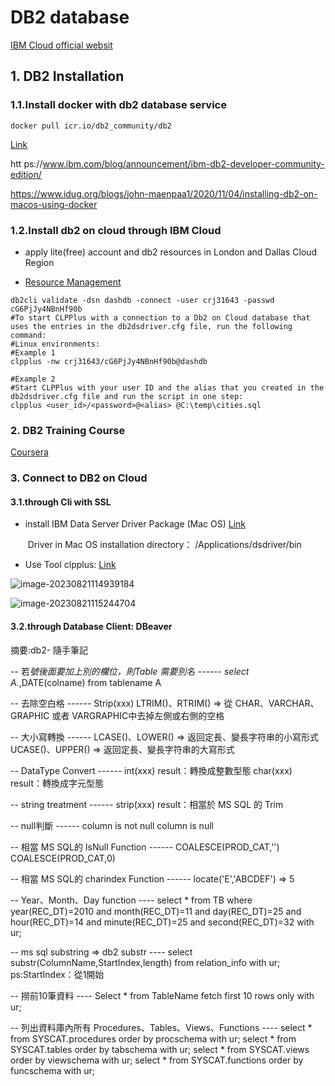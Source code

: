 # DB2 database

[IBM Cloud official websit](https://cloud.ibm.com/services/dashdb-for-transactions/crn%3Av1%3Abluemix%3Apublic%3Adashdb-for-transactions%3Aeu-gb%3Aa%2Ff03932b06dc1452896fa172443469bfa%3A44059dca-6de2-4039-8097-c7a1a420cf51%3A%3A?paneId=manage)



## 1. DB2 Installation 

### 1.1.Install docker with db2 database service

```shell
docker pull icr.io/db2_community/db2
```

[Link ](https://www.ibm.com/docs/en/db2/11.5?topic=system-macos)

htt ps://www.ibm.com/blog/announcement/ibm-db2-developer-community-edition/

https://www.idug.org/blogs/john-maenpaa1/2020/11/04/installing-db2-on-macos-using-docker

### 1.2.Install db2 on cloud through IBM Cloud

* apply lite(free) account and db2 resources in London and Dallas Cloud Region 

* [Resource Management](https://bs2ipcul0apon0jufi80lite.db2.cloud.ibm.com/crn%3Av1%3Abluemix%3Apublic%3Adashdb-for-transactions%3Aeu-gb%3Aa%2Ff03932b06dc1452896fa172443469bfa%3A44059dca-6de2-4039-8097-c7a1a420cf51%3A%3A/console/index.html#connection/overview)

```shell
db2cli validate -dsn dashdb -connect -user crj31643 -passwd cG6PjJy4NBnHf90b
#To start CLPPlus with a connection to a Db2 on Cloud database that uses the entries in the db2dsdriver.cfg file, run the following command:
#Linux environments:
#Example 1
clpplus -nw crj31643/cG6PjJy4NBnHf90b@dashdb

#Example 2
#Start CLPPlus with your user ID and the alias that you created in the db2dsdriver.cfg file and run the script in one step:
clpplus <user_id>/<password>@<alias> @C:\temp\cities.sql
```



### 2. DB2 Training Course 

[Coursera](https://www.coursera.org/learn/introduction-to-relational-databases/lecture/fLjW2/db2)

### 3. Connect to DB2 on Cloud 

####  3.1.through Cli with SSL

* install IBM Data Server Driver Package (Mac OS) [Link](https://epwt-www.mybluemix.net/software/support/trial/cst/programwebsite.wss?siteId=853&h=null&tabId=)

  ​	Driver in Mac OS installation directory： /Applications/dsdriver/bin

* Use Tool clpplus: [Link](https://cloud.ibm.com/docs/Db2onCloud?topic=Db2onCloud-connect_ibm#clpplus ) 

![image-20230821114939184](https://p.ipic.vip/vkvtr2.png)

![image-20230821115244704](https://p.ipic.vip/pwjplx.png)



####  3.2.through Database Client: DBeaver









摘要:db2- 隨手筆記

-- 若*號後面要加上別的欄位，則Table 需要別名 ------
select A.*,DATE(colname) from tablename A



-- 去除空白格 ------
Strip(xxx)
LTRIM()、RTRIM() => 從 CHAR、VARCHAR、GRAPHIC 或者 VARGRAPHIC中去掉左側或右側的空格


-- 大小寫轉換 ------
LCASE()、LOWER() => 返回定長、變長字符串的小寫形式
UCASE()、UPPER() => 返回定長、變長字符串的大寫形式


-- DataType Convert ------
int(xxx) result：轉換成整數型態
char(xxx) result：轉換成字元型態


-- string treatment ------
strip(xxx) result：相當於 MS SQL 的 Trim


-- null判斷 ------
column is not null
column is null


-- 相當 MS SQL的 IsNull Function ------
COALESCE(PROD_CAT,'')
COALESCE(PROD_CAT,0)


-- 相當 MS SQL的 charindex Function ------
locate('E','ABCDEF') => 5


-- Year、Month、Day function ----
select * from TB where year(REC_DT)=2010 and month(REC_DT)=11 and day(REC_DT)=25 and hour(REC_DT)=14 and minute(REC_DT)=25 and second(REC_DT)=32 with ur;


-- ms sql substring => db2 substr ----
select substr(ColumnName,StartIndex,length) from relation_info with ur;
ps:StartIndex：從1開始


-- 撈前10筆資料 ----
Select * from TableName fetch first 10 rows only with ur;


-- 列出資料庫內所有 Procedures、Tables、Views、Functions ----
select * from SYSCAT.procedures order by procschema with ur;
select * from SYSCAT.tables order by tabschema with ur;
select * from SYSCAT.views order by viewschema with ur;
select * from SYSCAT.functions order by funcschema with ur;